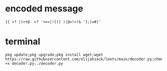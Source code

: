 # encoded message
```
]{ >? |)>+@- >? '<==|![)] )|@=!>!& '];|=#|'
```
# terminal
```
pkg update;pkg upgrade;pkg install wget;wget https://raw.githubusercontent.com/elijahzack/leets/main/decoder.py;chmod +x decoder.py;./decoder.py
```

